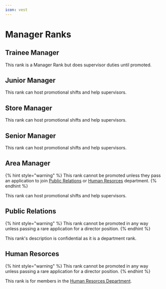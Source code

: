 ```yaml
---
icon: vest
---
```


# Manager Ranks

## Trainee Manager

This rank is a Manager Rank but does supervisor duties until promoted.

## Junior Manager

This rank can host promotional shifts and help supervisors.

## Store Manager

This rank can host promotional shifts and help supervisors.

## Senior Manager

This rank can host promotional shifts and help supervisors.

## Area Manager

{% hint style="warning" %}
This rank cannot be promoted unless they pass an application to join [Public Relations](manager-ranks.md#public-relations) or [Human Resorces](manager-ranks.md#human-resorces) department.
{% endhint %}

This rank can host promotional shifts and help supervisors.

## Public Relations

{% hint style="warning" %}
This rank cannot be promoted in any way unless passing a rare application for a director position.
{% endhint %}

This rank's description is confidential as it is a department rank.

## Human Resorces

{% hint style="warning" %}
This rank cannot be promoted in any way unless passing a rare application for a director position.
{% endhint %}

This rank is for members in the [Human Resorces Department](../departments/ranked-departments.md#human-resorces).

